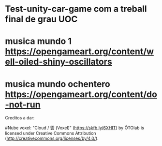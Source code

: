 # Test-unity-car-game com a treball final de grau UOC


# musica mundo 1 https://opengameart.org/content/well-oiled-shiny-oscillators
# musica mundo ochentero https://opengameart.org/content/do-not-run 


Creditos a dar:

#Nube voxel: "Cloud / 雲 (Voxel)" (https://skfb.ly/6XHIT) by ŌTOlab is licensed under Creative Commons Attribution (http://creativecommons.org/licenses/by/4.0/).
